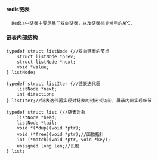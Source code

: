 #### redis链表

      Redis中链表主要是基于双向链表，以及链表相关常用的API.
      
#### 链表内部结构

    typedef struct listNode {//双向链表的节点
        struct listNode *prev;
        struct listNode *next;
        void *value;
    } listNode;
    
    typedef struct listIter {//链表迭代器
        listNode *next;
        int direction;
    } listIter;//链表迭代器实现对链表的封闭式访问，屏蔽内部实现细节
    
    typedef struct list {//链表对象
        listNode *head;
        listNode *tail;
        void *(*dup)(void *ptr);
        void (*free)(void *ptr);//函数指针
        int (*match)(void *ptr, void *key);
        unsigned long len;//长度
    } list;